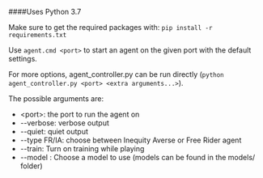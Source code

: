 ####Uses Python 3.7

Make sure to get the required packages with:
`pip install -r requirements.txt`

Use
`agent.cmd <port>`
to start an agent on the given port with the default settings.

For more options, agent_controller.py can be run directly (`python agent_controller.py <port> <extra arguments...>`).

The possible arguments are:
* \<port>: the port to run the agent on
* --verbose: verbose output
* --quiet: quiet output
* --type FR/IA: choose between Inequity Averse or Free Rider agent
* --train: Turn on training while playing
* --model <model>: Choose a model to use (models can be found in the models/ folder) 
